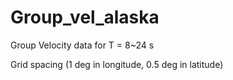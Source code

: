 # Group_vel_alaska

Group Velocity data for T = 8~24 s

Grid spacing (1 deg in longitude, 0.5 deg in latitude)
